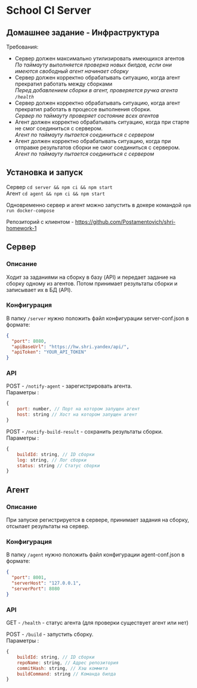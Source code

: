 # School CI Server

## Домашнее задание - Инфраструктура

Требования:

- Сервер должен максимально утилизировать имеющихся агентов<br>
  <i> По таймауту выполняется проверка новых билдов, если они имеются свободный агент начинает сборку </i>
- Сервер должен корректно обрабатывать ситуацию, когда агент прекратил работать между сборками<br>
  <i> Перед добавлением сборки в агент, проверяется ручка агента `/health`</i>
- Сервер должен корректно обрабатывать ситуацию, когда агент прекратил работать в процессе выполнения сборки.<br>
  <i> Сервер по таймауту проверяет состояние всех агентов </i>
- Агент должен корректно обрабатывать ситуацию, когда при старте не смог соединиться с сервером.<br>
  <i> Агент по таймауту пытается соединиться с сервером</i>
- Агент должен корректно обрабатывать ситуацию, когда при отправке результатов сборки не смог соединиться с сервером.<br>
  <i> Агент по таймауту пытается соединиться с сервером</i>

## Установка и запуск

Сервер `cd server && npm ci && npm start` <br>
Агент `cd agent && npm ci && npm start` <br>

Одновременно сервер и агент можно запустить в докере командой `npm run docker-compose` <br>

Репозиторий с клиентом - https://github.com/Postamentovich/shri-homework-1

## Сервер

### Описание

Ходит за заданиями на сборку в базу (API) и передает задание на сборку одному из агентов. Потом принимает результаты сборки и записывает их в БД (API).

### Конфигурация

В папку `/server` нужно положить файл конфигурации server-conf.json в формате:

```json
{
  "port": 8080,
  "apiBaseUrl": "https://hw.shri.yandex/api/",
  "apiToken": "YOUR_API_TOKEN"
}
```

### API

POST - `/notify-agent` - зарегистрировать агента. <br>
Параметры :

```js
{
    port: number, // Порт на котором запущен агент
    host: string // Хост на котором запущен агент
}
```

POST - `/notify-build-result` - сохранить результаты сборки.<br>
Параметры :

```js
{
    buildId: string, // ID cборки
    log: string, // Лог сборки
    status: string // Статус сборки
}
```

## Агент

### Описание

При запуске регистрируется в сервере, принимает задания на сборку, отсылает результаты на сервер.

### Конфигурация

В папку `/agent` нужно положить файл конфигурации agent-conf.json в формате:

```json
{
  "port": 8001,
  "serverHost": "127.0.0.1",
  "serverPort": 8080
}
```

### API

GET - `/health` - статус агента (для проверки существует агент или нет)<br>

POST - `/build` - запустить сборку.<br>
Параметры :

```js
{
    buildId: string, // ID cборки
    repoName: string, // Адрес репозитория
    commitHash: string, // Хэш коммита
    buildCommand: string // Команда билда
}
```
